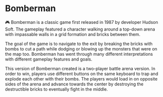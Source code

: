 # Bomberman
:video_game: Bomberman is a classic game first released in 1987 by developer Hudson Soft. The gameplay featured a character walking around a top-down arena with impassable walls in a grid formation and bricks between them. 

The goal of the game is to navigate to the exit by breaking the bricks with bombs to cut a path while dodging or blowing up the monsters that were on the map too. Bomberman has went through many different interpretations with different gameplay features and goals. 

This version of Bomberman created is a two-player battle arena version. In order to win, players use different buttons on the same keyboard to trap and explode each other with their bombs. The players would load in on opposite sides of the arena and advance towards the center by destroying the destructible bricks to eventually fight in the middle.

